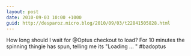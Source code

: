 ```yaml
---
layout: post
date: 2010-09-03 10:00 +1000
guid: http://desparoz.micro.blog/2010/09/03/t22841505828.html
---
```

How long should I wait for @Optus checkout to load? For 10 minutes the spinning thingie has spun, telling me its "Loading ... " #badoptus
